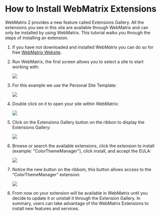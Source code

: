 # How to Install WebMatrix Extensions

WebMatrix 2 provides a new feature called Extensions Gallery. All the extensions you see in this site are available through WebMatrix and can only be installed by using WebMatrix. This tutorial walks you through the steps of installing an extension.

1. 	If you have not downloaded and installed WebMatrix you can do so for free [WebMatrix Website].
2.	Run WebMatrix, the first screen allows you to select a site to start working with:

	![][0]

3.	For this example we use the Personal Site Template:

	![][1]

4. Double click on it to open your site within WebMatrix:

	![][2]

5. Click on the Extensions Gallery button on the ribbon to display the Extensions Gallery:

	![][3]

6. Browse or search the available extensions, click the extension to install (example: "ColorThemeManager"), click install, and accept the EULA:

	![][4]

7. Notice the new button on the ribbom, this button allows access to the “ColorThemeManager” extension:

	![][5]

8. From now on your extension will be available in WebMatrix until you decide to update it or unistall it through the Extension Gallery.
In summary, users can take advantage of the WebMatrix Extensions to install new features and services.

<!-- Images. -->
[0]: media/htiwme-WMX1.png
[1]: media/htiwme-Templates.png
[2]: media/htiwme-sitews.png
[3]: media/htiwme-ExtGal.png
[4]: media/htiwme-ExtEULA.png
[5]: media/htiwme-thememgr.png

<!-- URLs. -->
[WebMatrix Website]:  http://www.microsoft.com/web/webmatrix/

